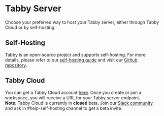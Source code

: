 # Tabby Server

Choose your preferred way to host your Tabby server, either through Tabby Cloud or by self-hosting.

## Self-Hosting

Tabby is an open-source project and supports self-hosting. For more details, please refer to our [self-hosting guide](https://tabby.tabbyml.com/docs/installation/) and visit our [Github repository](https://github.com/tabbyml/tabby).

## Tabby Cloud

You can get a Tabby Cloud account [here](https://app.tabbyml.com). Once you create or join a workspace, you will receive a URL for your Tabby server endpoint.  
**Note**: Tabby Cloud is currently in **closed** beta. Join our [Slack community](https://join.slack.com/t/tabbycommunity/shared_invite/zt-1xeiddizp-bciR2RtFTaJ37RBxr8VxpA) and ask in #help-self-hosting channel to get a beta invite.
